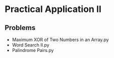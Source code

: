 # Practical Application II

## Problems
- Maximum XOR of Two Numbers in an Array.py
- Word Search II.py
- Palindrome Pairs.py
